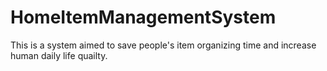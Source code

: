 # HomeItemManagementSystem
This is a system aimed to save people's item organizing time and increase human daily life quailty.
